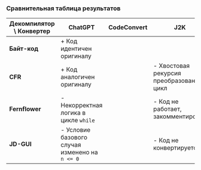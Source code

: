 ### Сравнительная таблица результатов

| **Декомпилятор \ Конвертер** | **ChatGPT**                                    | **CodeConvert** | **J2K**                                   |
|------------------------------|------------------------------------------------|-----------------|-------------------------------------------|
| **Байт-код**                 | + Код идентичен оригиналу                      |                 |                                           |
| **CFR**                      | + Код аналогичен оригиналу                     |                 | - Хвостовая рекурсия преобразована в цикл |
| **Fernflower**               | - Некорректная логика в цикле `while`          |                 | - Код не работает, закомментирован        |
| **JD-GUI**                   | - Условие базового случая изменено на `n <= 0` |                 | - Код не конвертируется                   |